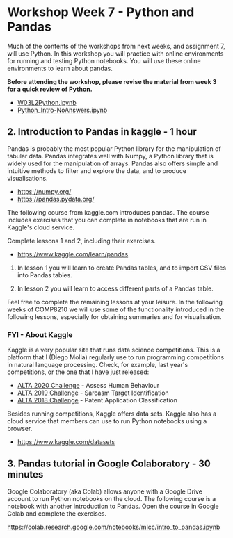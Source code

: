 # Workshop Week 7 - Python and Pandas

Much of the contents of the workshops from next weeks, and assignment 7, will use Python. In this workshop you will practice with online environments for running and testing Python notebooks. You will use these online environments to learn about pandas.

**Before attending the workshop, please revise the material from week 3 for a quick review of Python.**

* [W03L2Python.ipynb](W03L2Python.ipynb)
* [Python_Intro-NoAnswers.ipynb](Python_Intro-NoAnswers.ipynb)

## 2. Introduction to Pandas in kaggle - 1 hour

Pandas is probably the most popular Python library for the manipulation of tabular data. Pandas integrates well with Numpy, a Python library that is widely used for the manipulation of arrays. Pandas also offers simple and intuitive methods to filter and explore the data, and to produce visualisations.

* https://numpy.org/
* https://pandas.pydata.org/


The following course from kaggle.com introduces pandas. The course includes exercises that you can complete in notebooks that are run in Kaggle's cloud service.

Complete lessons 1 and 2, including their exercises.
* https://www.kaggle.com/learn/pandas

1. In lesson 1 you will learn to create Pandas tables, and to import CSV files into Pandas tables.

2. In lesson 2 you will learn to access different parts of a Pandas table.

Feel free to complete the remaining lessons at your leisure. In the following weeks of COMP8210 we will use some of the functionality introduced in the following lessons, especially for obtaining summaries and for visualisation.

### FYI - About Kaggle

Kaggle is a very popular site that runs data science competitions. This is a platform that I (Diego Molla) regularly use to run programming competitions in natural language processing. Check, for example, last year's competitions, or the one that I have just released:

* [ALTA 2020 Challenge](https://www.kaggle.com/c/alta-2020-challenge/) - Assess Human Behaviour
* [ALTA 2019 Challenge](https://www.kaggle.com/c/alta-2019-challenge/) - Sarcasm Target Identification
* [ALTA 2018 Challenge](https://www.kaggle.com/c/alta-2018-challenge/) - Patent Application Classification

Besides running competitions, Kaggle offers data sets. Kaggle also has a cloud service that members can use to run Python notebooks using a browser.

* https://www.kaggle.com/datasets

## 3. Pandas tutorial in Google Colaboratory - 30 minutes

Google Colaboratory (aka Colab) allows anyone with a Google Drive account to run Python notebooks on the cloud. The following course is a notebook with another introduction to Pandas. Open the course in Google Colab and complete the exercises.

https://colab.research.google.com/notebooks/mlcc/intro_to_pandas.ipynb